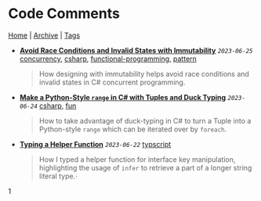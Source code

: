 # Code Comments

[Home](./README.md) | [Archive](index/archive.md) | [Tags](index/tags.md)

- __[Avoid Race Conditions and Invalid States with Immutability](src/2023/6/25/avoid_race_condition_with_immutability/README.md)__
  _`2023-06-25`_
  [concurrency](index/tags.md#concurrency), [csharp](index/tags.md#csharp), [functional-programming](index/tags.md#functional-programming), [pattern](index/tags.md#pattern)

  > How designing with immutability helps avoid race conditions and invalid states in C# concurrent programming.
- __[Make a Python-Style `range` in C# with Tuples and Duck Typing](src/2023/6/24/python_style_range/README.md)__
  _`2023-06-24`_
  [csharp](index/tags.md#csharp), [fun](index/tags.md#fun)

  > How to take advantage of duck-typing in C# to turn a Tuple into a Python-style `range` which can be iterated over by `foreach`.
- __[Typing a Helper Function](src/2023/6/22/typing_a_helper_function/README.md)__
  _`2023-06-22`_
  [typscript](index/tags.md#typscript)

  > How I typed a helper function for interface key manipulation, highlighting the usage of `infer` to retrieve a part of a longer string literal type.·

1